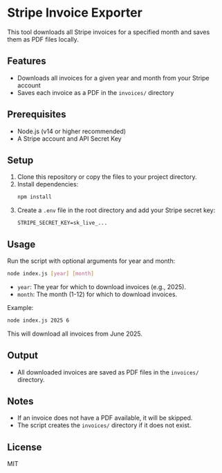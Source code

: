 # Stripe Invoice Exporter

This tool downloads all Stripe invoices for a specified month and saves them as PDF files locally.

## Features
- Downloads all invoices for a given year and month from your Stripe account
- Saves each invoice as a PDF in the `invoices/` directory

## Prerequisites
- Node.js (v14 or higher recommended)
- A Stripe account and API Secret Key

## Setup
1. Clone this repository or copy the files to your project directory.
2. Install dependencies:
   ```sh
   npm install
   ```
3. Create a `.env` file in the root directory and add your Stripe secret key:
   ```env
   STRIPE_SECRET_KEY=sk_live_...
   ```

## Usage
Run the script with optional arguments for year and month:

```sh
node index.js [year] [month]
```
- `year`: The year for which to download invoices (e.g., 2025).
- `month`: The month (1-12) for which to download invoices.

Example:
```sh
node index.js 2025 6
```
This will download all invoices from June 2025.

## Output
- All downloaded invoices are saved as PDF files in the `invoices/` directory.

## Notes
- If an invoice does not have a PDF available, it will be skipped.
- The script creates the `invoices/` directory if it does not exist.

## License
MIT
